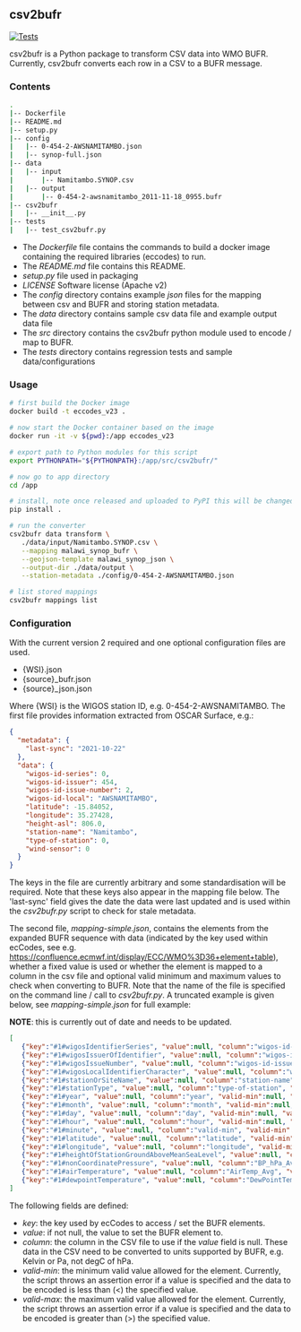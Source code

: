 ## csv2bufr

[![Tests](https://github.com/wmo-im/csv2bufr/workflows/tests%20%E2%9A%99%EF%B8%8F/badge.svg)](https://github.com/wmo-im/csv2bufr/actions/workflows/tests.yml)

csv2bufr is a Python package to transform CSV data into WMO BUFR.  Currently, csv2bufr converts each row in a 
CSV to a BUFR message.

### Contents

```bash
.
|-- Dockerfile
|-- README.md
|-- setup.py
|-- config
|   |-- 0-454-2-AWSNAMITAMBO.json
|   |-- synop-full.json
|-- data
|   |-- input
|       |-- Namitambo.SYNOP.csv
|   |-- output
|       |-- 0-454-2-awsnamitambo_2011-11-18_0955.bufr
|-- csv2bufr
|   |-- __init__.py
|-- tests
|   |-- test_csv2bufr.py
```

- The *Dockerfile* file contains the commands to build a docker image containing the required libraries (eccodes) to run.
- The *README.md* file contains this README.
- *setup.py* file used in packaging
- *LICENSE* Software license (Apache v2)
- The *config* directory contains example *json* files for the mapping between csv and BUFR and storing station metadata.
- The *data* directory contains sample csv data file and example output data file
- The *src* directory contains the csv2bufr python module used to encode / map to BUFR.
- The *tests* directory contains regression tests and sample data/configurations

### Usage

```bash
# first build the Docker image
docker build -t eccodes_v23 .

# now start the Docker container based on the image
docker run -it -v ${pwd}:/app eccodes_v23

# export path to Python modules for this script
export PYTHONPATH="${PYTHONPATH}:/app/src/csv2bufr/"

# now go to app directory
cd /app

# install, note once released and uploaded to PyPI this will be changed (pip install csv2bufr)
pip install .

# run the converter
csv2bufr data transform \
   ./data/input/Namitambo.SYNOP.csv \
   --mapping malawi_synop_bufr \
   --geojson-template malawi_synop_json \
   --output-dir ./data/output \
   --station-metadata ./config/0-454-2-AWSNAMITAMBO.json

# list stored mappings
csv2bufr mappings list
```

### Configuration

With the current version 2 required and one optional configuration files are used.

- {WSI}.json
- {source}_bufr.json
- {source}_json.json


Where {WSI} is the WIGOS station ID, e.g. 0-454-2-AWSNAMITAMBO. 
The first file provides information extracted from OSCAR Surface, e.g.:

```json
{
  "metadata": {
    "last-sync": "2021-10-22"
  },
  "data": {
    "wigos-id-series": 0,
    "wigos-id-issuer": 454,
    "wigos-id-issue-number": 2,
    "wigos-id-local": "AWSNAMITAMBO",
    "latitude": -15.84052,
    "longitude": 35.27428,
    "height-asl": 806.0,
    "station-name": "Namitambo",
    "type-of-station": 0,
    "wind-sensor": 0
  }
}
```

The keys in the file are currently arbitrary and some standardisation will be required. Note that these keys also
appear in the mapping file below. The 'last-sync' field gives the date the data were last updated and is used within
the *csv2bufr.py* script to check for stale metadata.

The second file, *mapping-simple.json*, contains the elements from the expanded BUFR sequence with data (indicated by 
the key used within ecCodes, see e.g. https://confluence.ecmwf.int/display/ECC/WMO%3D36+element+table), whether a fixed
value is used or whether the element is mapped to a column in the csv file and optional valid minimum and maximum 
values to check when converting to BUFR. Note that the name of the file is specified on the command line / call to 
*csv2bufr.py*. A truncated example is given below, see *mapping-simple.json* for full example:

**NOTE**: this is currently out of date and needs to be updated.

```json
[
   {"key":"#1#wigosIdentifierSeries", "value":null, "column":"wigos-id-series", "valid-min":null, "valid-max":null},
   {"key":"#1#wigosIssuerOfIdentifier", "value":null, "column":"wigos-id-issuer", "valid-min":null, "valid-max":null},
   {"key":"#1#wigosIssueNumber", "value":null, "column":"wigos-id-issue-number", "valid-min":null, "valid-max":null},
   {"key":"#1#wigosLocalIdentifierCharacter", "value":null, "column":"wigos-id-local", "valid-min":null, "valid-max":null},
   {"key":"#1#stationOrSiteName", "value":null, "column":"station-name", "valid-min":null, "valid-max":null},
   {"key":"#1#stationType", "value":null, "column":"type-of-station", "valid-min":null, "valid-max":null},
   {"key":"#1#year", "value":null, "column":"year", "valid-min":null, "valid-max":null},
   {"key":"#1#month", "value":null, "column":"month", "valid-min":null, "valid-max":null},
   {"key":"#1#day", "value":null, "column":"day", "valid-min":null, "valid-max":null},
   {"key":"#1#hour", "value":null, "column":"hour", "valid-min":null, "valid-max":null},
   {"key":"#1#minute", "value":null, "column":"valid-min", "valid-min":null, "valid-max":null},
   {"key":"#1#latitude", "value":null, "column":"latitude", "valid-min":null, "valid-max":null},
   {"key":"#1#longitude", "value":null, "column":"longitude", "valid-min":null, "valid-max":null},
   {"key":"#1#heightOfStationGroundAboveMeanSeaLevel", "value":null, "column":"height-asl", "valid-min":null, "valid-max":null},
   {"key":"#1#nonCoordinatePressure", "value":null, "column":"BP_hPa_Avg", "valid-min":null, "valid-max":null},
   {"key":"#1#airTemperature", "value":null, "column":"AirTemp_Avg", "valid-min":250, "valid-max":350},
   {"key":"#1#dewpointTemperature", "value":null, "column":"DewPointTemp_Avg", "valid-min":250, "valid-max":350}
]
```

The following fields are defined:
- *key*: the key used by ecCodes to access / set the BUFR elements.
- *value*: if not null, the value to set the BUFR element to.
- *column*: the column in the CSV file to use if the *value* field is null. These data in the CSV need to be converted to units supported by BUFR, e.g. Kelvin or Pa, not degC of hPa.
- *valid-min*: the minimum valid value allowed for the element. Currently, the script throws an assertion error if a value is specified and the data to be encoded is less than (<) the specified value.
- *valid-max*: the maximum valid value allowed for the element. Currently, the script throws an assertion error if a value is specified and the data to be encoded is greater than (>) the specified value.
